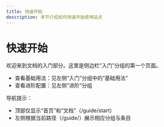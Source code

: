 ```yaml
---
title: 快速开始
description: 本节介绍如何快速开始使用站点
---
```


# 快速开始

欢迎来到文档的入门部分。这里是侧边栏“入门”分组的第一个页面。

- 查看基础用法：见左侧“入门”分组中的“基础用法”
- 查看进阶配置：见左侧“进阶”分组

导航提示：
- 顶部仅显示“首页”和“文档”（/guide/start）
- 左侧根据当前路径（/guide/）展示相应分组与条目
